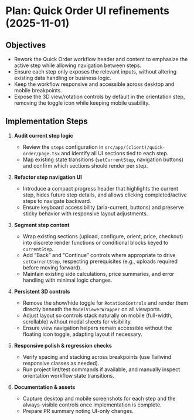 # Plan: Quick Order UI refinements (2025-11-01)

## Objectives
- Rework the Quick Order workflow header and content to emphasize the active step while allowing navigation between steps.
- Ensure each step only exposes the relevant inputs, without altering existing data handling or business logic.
- Keep the workflow responsive and accessible across desktop and mobile breakpoints.
- Expose the 3D view/rotation controls by default in the orientation step, removing the toggle icon while keeping mobile usability.

## Implementation Steps
1. **Audit current step logic**
   - Review the `steps` configuration in `src/app/(client)/quick-order/page.tsx` and identify all UI sections tied to each step.
   - Map existing state transitions (`setCurrentStep`, navigation buttons) and confirm which sections should render per step.

2. **Refactor step navigation UI**
   - Introduce a compact progress header that highlights the current step, hides future step details, and allows clicking completed/active steps to navigate backward.
   - Ensure keyboard accessibility (aria-current, buttons) and preserve sticky behavior with responsive layout adjustments.

3. **Segment step content**
   - Wrap existing sections (upload, configure, orient, price, checkout) into discrete render functions or conditional blocks keyed to `currentStep`.
   - Add “Back” and “Continue” controls where appropriate to drive `setCurrentStep`, respecting prerequisites (e.g., uploads required before moving forward).
   - Maintain existing side calculations, price summaries, and error handling with minimal logic changes.

4. **Persistent 3D controls**
   - Remove the show/hide toggle for `RotationControls` and render them directly beneath the `ModelViewerWrapper` on all viewports.
   - Adjust layout so controls stack naturally on mobile (full-width, scrollable) without modal sheets for visibility.
   - Ensure view navigation helpers remain accessible without the floating icon toggle, adapting layout if necessary.

5. **Responsive polish & regression checks**
   - Verify spacing and stacking across breakpoints (use Tailwind responsive classes as needed).
   - Run project lint/test commands if available, and manually inspect orientation workflow state transitions.

6. **Documentation & assets**
   - Capture desktop and mobile screenshots for each step and the always-visible controls once implementation is complete.
   - Prepare PR summary noting UI-only changes.

